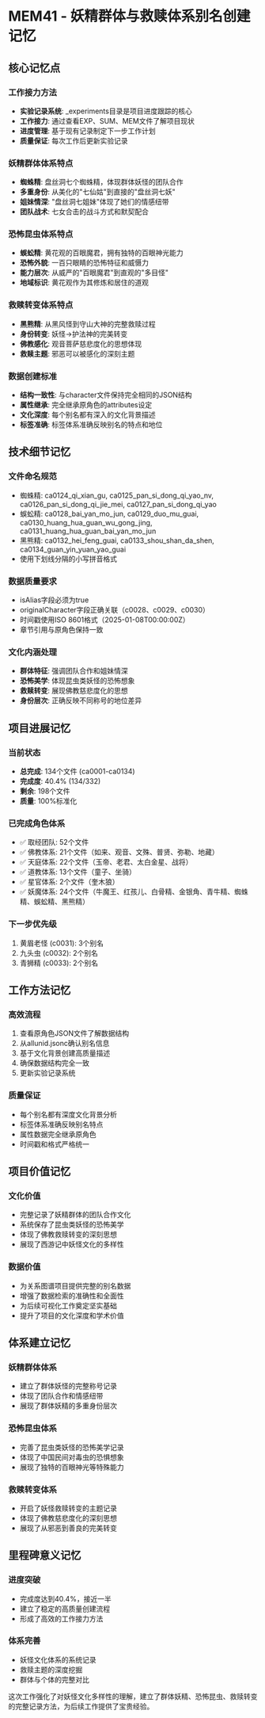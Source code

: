 # MEM41 - 妖精群体与救赎体系别名创建记忆

## 核心记忆点

### 工作接力方法
- **实验记录系统**: _experiments目录是项目进度跟踪的核心
- **工作接力**: 通过查看EXP、SUM、MEM文件了解项目现状
- **进度管理**: 基于现有记录制定下一步工作计划
- **质量保证**: 每次工作后更新实验记录

### 妖精群体体系特点
- **蜘蛛精**: 盘丝洞七个蜘蛛精，体现群体妖怪的团队合作
- **多重身份**: 从美化的"七仙姑"到直接的"盘丝洞七妖"
- **姐妹情深**: "盘丝洞七姐妹"体现了她们的情感纽带
- **团队战术**: 七女合击的战斗方式和默契配合

### 恐怖昆虫体系特点
- **蜈蚣精**: 黄花观的百眼魔君，拥有独特的百眼神光能力
- **恐怖外貌**: 一百只眼睛的恐怖特征和威慑力
- **能力层次**: 从威严的"百眼魔君"到直观的"多目怪"
- **地域标识**: 黄花观作为其修炼和居住的道观

### 救赎转变体系特点
- **黑熊精**: 从黑风怪到守山大神的完整救赎过程
- **身份转变**: 妖怪→护法神的完美转变
- **佛教感化**: 观音菩萨慈悲度化的思想体现
- **救赎主题**: 邪恶可以被感化的深刻主题

### 数据创建标准
- **结构一致性**: 与character文件保持完全相同的JSON结构
- **属性继承**: 完全继承原角色的attributes设定
- **文化深度**: 每个别名都有深入的文化背景描述
- **标签准确**: 标签体系准确反映别名的特点和地位

## 技术细节记忆

### 文件命名规范
- 蜘蛛精: ca0124_qi_xian_gu, ca0125_pan_si_dong_qi_yao_nv, ca0126_pan_si_dong_qi_jie_mei, ca0127_pan_si_dong_qi_yao
- 蜈蚣精: ca0128_bai_yan_mo_jun, ca0129_duo_mu_guai, ca0130_huang_hua_guan_wu_gong_jing, ca0131_huang_hua_guan_bai_yan_mo_jun
- 黑熊精: ca0132_hei_feng_guai, ca0133_shou_shan_da_shen, ca0134_guan_yin_yuan_yao_guai
- 使用下划线分隔的小写拼音格式

### 数据质量要求
- isAlias字段必须为true
- originalCharacter字段正确关联（c0028、c0029、c0030）
- 时间戳使用ISO 8601格式（2025-01-08T00:00:00Z）
- 章节引用与原角色保持一致

### 文化内涵处理
- **群体特征**: 强调团队合作和姐妹情深
- **恐怖美学**: 体现昆虫类妖怪的恐怖想象
- **救赎转变**: 展现佛教慈悲度化的思想
- **身份层次**: 正确反映不同称号的地位差异

## 项目进展记忆

### 当前状态
- **总完成**: 134个文件 (ca0001-ca0134)
- **完成度**: 40.4% (134/332)
- **剩余**: 198个文件
- **质量**: 100%标准化

### 已完成角色体系
- ✅ 取经团队: 52个文件
- ✅ 佛教体系: 21个文件（如来、观音、文殊、普贤、弥勒、地藏）
- ✅ 天庭体系: 22个文件（玉帝、老君、太白金星、战将）
- ✅ 道教体系: 13个文件（童子、坐骑）
- ✅ 星官体系: 2个文件（奎木狼）
- ✅ 妖魔体系: 24个文件（牛魔王、红孩儿、白骨精、金银角、青牛精、蜘蛛精、蜈蚣精、黑熊精）

### 下一步优先级
1. 黄眉老怪 (c0031): 3个别名
2. 九头虫 (c0032): 2个别名
3. 青狮精 (c0033): 2个别名

## 工作方法记忆

### 高效流程
1. 查看原角色JSON文件了解数据结构
2. 从allunid.jsonc确认别名信息
3. 基于文化背景创建高质量描述
4. 确保数据结构完全一致
5. 更新实验记录系统

### 质量保证
- 每个别名都有深度文化背景分析
- 标签体系准确反映别名特点
- 属性数据完全继承原角色
- 时间戳和格式严格统一

## 项目价值记忆

### 文化价值
- 完整记录了妖精群体的团队合作文化
- 系统保存了昆虫类妖怪的恐怖美学
- 体现了佛教救赎转变的深刻思想
- 展现了西游记中妖怪文化的多样性

### 数据价值
- 为关系图谱项目提供完整的别名数据
- 增强了数据检索的准确性和全面性
- 为后续可视化工作奠定坚实基础
- 提升了项目的文化深度和学术价值

## 体系建立记忆

### 妖精群体体系
- 建立了群体妖怪的完整称号记录
- 体现了团队合作和情感纽带
- 展现了群体妖精的多重身份层次

### 恐怖昆虫体系
- 完善了昆虫类妖怪的恐怖美学记录
- 体现了中国民间对毒虫的恐惧想象
- 展现了独特的百眼神光等特殊能力

### 救赎转变体系
- 开启了妖怪救赎转变的主题记录
- 体现了佛教慈悲度化的深刻思想
- 展现了从邪恶到善良的完美转变

## 里程碑意义记忆

### 进度突破
- 完成度达到40.4%，接近一半
- 建立了稳定的高质量创建流程
- 形成了高效的工作接力方法

### 体系完善
- 妖怪文化体系的系统记录
- 救赎主题的深度挖掘
- 群体与个体的完整对比

这次工作强化了对妖怪文化多样性的理解，建立了群体妖精、恐怖昆虫、救赎转变的完整记录方法，为后续工作提供了宝贵经验。
